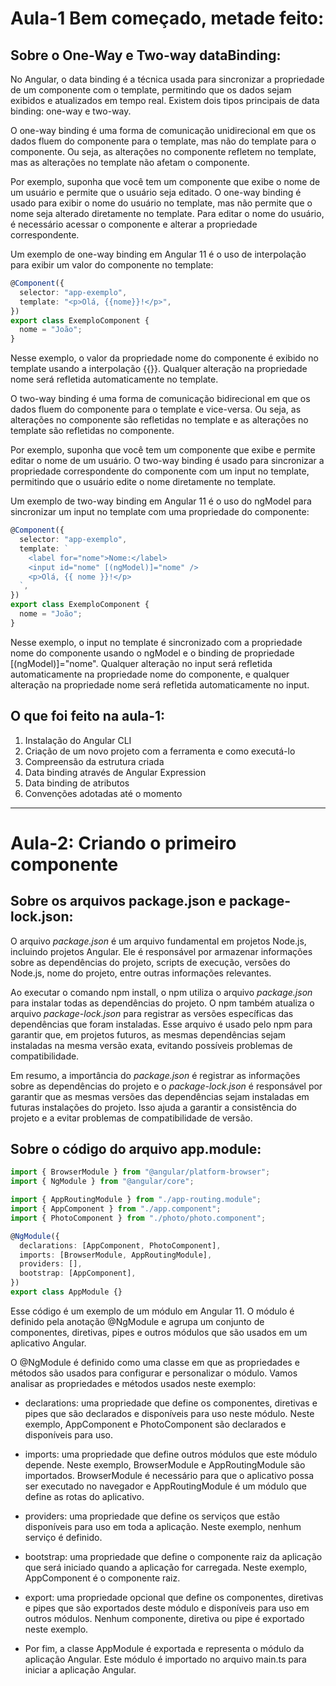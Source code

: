 # Aula-1 Bem começado, metade feito:

## Sobre o One-Way e Two-way dataBinding:

No Angular, o data binding é a técnica usada para sincronizar a propriedade de um componente com o template, permitindo que os dados sejam exibidos e atualizados em tempo real. Existem dois tipos principais de data binding: one-way e two-way.

O one-way binding é uma forma de comunicação unidirecional em que os dados fluem do componente para o template, mas não do template para o componente. Ou seja, as alterações no componente refletem no template, mas as alterações no template não afetam o componente.

Por exemplo, suponha que você tem um componente que exibe o nome de um usuário e permite que o usuário seja editado. O one-way binding é usado para exibir o nome do usuário no template, mas não permite que o nome seja alterado diretamente no template. Para editar o nome do usuário, é necessário acessar o componente e alterar a propriedade correspondente.

Um exemplo de one-way binding em Angular 11 é o uso de interpolação para exibir um valor do componente no template:

```typescript
@Component({
  selector: "app-exemplo",
  template: "<p>Olá, {{nome}}!</p>",
})
export class ExemploComponent {
  nome = "João";
}
```

Nesse exemplo, o valor da propriedade nome do componente é exibido no template usando a interpolação {{}}. Qualquer alteração na propriedade nome será refletida automaticamente no template.

O two-way binding é uma forma de comunicação bidirecional em que os dados fluem do componente para o template e vice-versa. Ou seja, as alterações no componente são refletidas no template e as alterações no template são refletidas no componente.

Por exemplo, suponha que você tem um componente que exibe e permite editar o nome de um usuário. O two-way binding é usado para sincronizar a propriedade correspondente do componente com um input no template, permitindo que o usuário edite o nome diretamente no template.

Um exemplo de two-way binding em Angular 11 é o uso do ngModel para sincronizar um input no template com uma propriedade do componente:

```typescript
@Component({
  selector: "app-exemplo",
  template: `
    <label for="nome">Nome:</label>
    <input id="nome" [(ngModel)]="nome" />
    <p>Olá, {{ nome }}!</p>
  `,
})
export class ExemploComponent {
  nome = "João";
}
```

Nesse exemplo, o input no template é sincronizado com a propriedade nome do componente usando o ngModel e o binding de propriedade [(ngModel)]="nome". Qualquer alteração no input será refletida automaticamente na propriedade nome do componente, e qualquer alteração na propriedade nome será refletida automaticamente no input.

## O que foi feito na aula-1:

1. Instalação do Angular CLI
2. Criação de um novo projeto com a ferramenta e como executá-lo
3. Compreensão da estrutura criada
4. Data binding através de Angular Expression
5. Data binding de atributos
6. Convenções adotadas até o momento

---

# Aula-2: Criando o primeiro componente

## Sobre os arquivos **package.json** e **package-lock.json**:

O arquivo _package.json_ é um arquivo fundamental em projetos Node.js, incluindo projetos Angular. Ele é responsável por armazenar informações sobre as dependências do projeto, scripts de execução, versões do Node.js, nome do projeto, entre outras informações relevantes.

Ao executar o comando npm install, o npm utiliza o arquivo _package.json_ para instalar todas as dependências do projeto. O npm também atualiza o arquivo _package-lock.json_ para registrar as versões específicas das dependências que foram instaladas. Esse arquivo é usado pelo npm para garantir que, em projetos futuros, as mesmas dependências sejam instaladas na mesma versão exata, evitando possíveis problemas de compatibilidade.

Em resumo, a importância do _package.json_ é registrar as informações sobre as dependências do projeto e o _package-lock.json_ é responsável por garantir que as mesmas versões das dependências sejam instaladas em futuras instalações do projeto. Isso ajuda a garantir a consistência do projeto e a evitar problemas de compatibilidade de versão.

## Sobre o código do arquivo app.module:

```typescript
import { BrowserModule } from "@angular/platform-browser";
import { NgModule } from "@angular/core";

import { AppRoutingModule } from "./app-routing.module";
import { AppComponent } from "./app.component";
import { PhotoComponent } from "./photo/photo.component";

@NgModule({
  declarations: [AppComponent, PhotoComponent],
  imports: [BrowserModule, AppRoutingModule],
  providers: [],
  bootstrap: [AppComponent],
})
export class AppModule {}
```

Esse código é um exemplo de um módulo em Angular 11. O módulo é definido pela anotação @NgModule e agrupa um conjunto de componentes, diretivas, pipes e outros módulos que são usados em um aplicativo Angular.

O @NgModule é definido como uma classe em que as propriedades e métodos são usados para configurar e personalizar o módulo. Vamos analisar as propriedades e métodos usados neste exemplo:

- declarations: uma propriedade que define os componentes, diretivas e pipes que são declarados e disponíveis para uso neste módulo. Neste exemplo, AppComponent e PhotoComponent são declarados e disponíveis para uso.

- imports: uma propriedade que define outros módulos que este módulo depende. Neste exemplo, BrowserModule e AppRoutingModule são importados. BrowserModule é necessário para que o aplicativo possa ser executado no navegador e AppRoutingModule é um módulo que define as rotas do aplicativo.

- providers: uma propriedade que define os serviços que estão disponíveis para uso em toda a aplicação. Neste exemplo, nenhum serviço é definido.

- bootstrap: uma propriedade que define o componente raiz da aplicação que será iniciado quando a aplicação for carregada. Neste exemplo, AppComponent é o componente raiz.

- export: uma propriedade opcional que define os componentes, diretivas e pipes que são exportados deste módulo e disponíveis para uso em outros módulos. Nenhum componente, diretiva ou pipe é exportado neste exemplo.

- Por fim, a classe AppModule é exportada e representa o módulo da aplicação Angular. Este módulo é importado no arquivo main.ts para iniciar a aplicação Angular.
